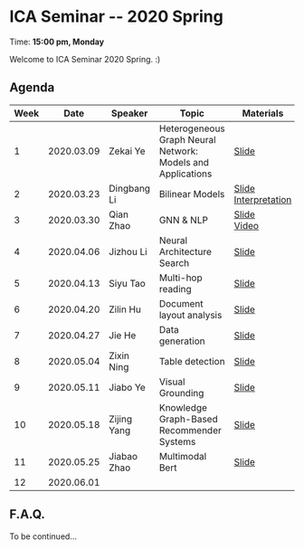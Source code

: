  # ICA Seminar -- 2020 Spring

Time: **15:00 pm, Monday**

Welcome to ICA Seminar 2020 Spring. :)



## Agenda

| Week | Date       | Speaker     | Topic                                                       | Materials                                                    |
| ---- | ---------- | ----------- | ----------------------------------------------------------- | ------------------------------------------------------------ |
| 1    | 2020.03.09 | Zekai Ye    | Heterogeneous Graph Neural Network: Models and Applications | [Slide](./week1/HeterogeneousGNN.pdf)                        |
| 2    | 2020.03.23 | Dingbang Li | Bilinear Models                                             | [Slide](./week2/BilinearModelsSlide.pdf)<br/>[Interpretation](./week2/BilinearModelsNotes.pdf) |
| 3    | 2020.03.30 | Qian Zhao   | GNN & NLP                                                   | [Slide](./week3/GNN&NLP.pdf)<br/>[Video](https://www.bilibili.com/video/BV1az411h7dU/) |
| 4    | 2020.04.06 | Jizhou Li   | Neural Architecture Search                                  | [Slide](./week4/NAS.pdf)                                     |
| 5    | 2020.04.13 | Siyu Tao    | Multi-hop reading                                           | [Slide](./week5/MultiHopReading.pdf)                         |
| 6    | 2020.04.20 | Zilin Hu    | Document layout analysis                                    | [Slide](./week6/DLA.pdf)                                     |
| 7    | 2020.04.27 | Jie He      | Data generation                                             | [Slide](./week7/DataGeneration.pdf)                          |
| 8    | 2020.05.04 | Zixin Ning  | Table detection                                             | [Slide](./week8/tableDetection.pdf)                          |
| 9    | 2020.05.11 | Jiabo Ye    | Visual Grounding                                            | [Slide](./week9/VisualGrounding.pdf)                         |
| 10   | 2020.05.18 | Zijing Yang | Knowledge Graph-Based Recommender Systems                   | [Slide](./week10/KnowledgeGraph-BasedRecommenderSystems.pdf) |
| 11   | 2020.05.25 | Jiabao Zhao | Multimodal Bert                                             | [Slide](./week11/MultimodalBert.pdf)                         |
| 12   | 2020.06.01 |             |                                                             |                                                              |



## F.A.Q.

To be continued...